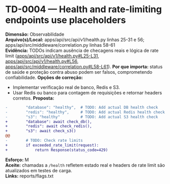 # TD-0004 — Health and rate-limiting endpoints use placeholders
**Dimensão:** Observabilidade  
**Arquivo(s)/Local:** apps/api/src/api/v1/health.py linhas 25-31 e 56; apps/api/src/middleware/correlation.py linhas 58-61  
**Evidência:** TODOs indicam ausência de checagens reais e lógica de rate limit ([apps/api/src/api/v1/health.py#L25-L31](../../../../apps/api/src/api/v1/health.py#L25-L31), [apps/api/src/api/v1/health.py#L56](../../../../apps/api/src/api/v1/health.py#L56), [apps/api/src/middleware/correlation.py#L58-L61](../../../../apps/api/src/middleware/correlation.py#L58-L61)).
**Por que importa:** status de saúde e proteção contra abuso podem ser falsos, comprometendo confiabilidade.
**Opções de correção:**
- Implementar verificação real de banco, Redis e S3.
- Usar Redis ou banco para contagem de requisições e retornar headers corretos.
**Proposta:**
```diff
-        "database": "healthy",  # TODO: Add actual DB health check
-        "redis": "healthy",     # TODO: Add actual Redis health check
-        "s3": "healthy"         # TODO: Add actual S3 health check
+        "database": await check_db(),
+        "redis": await check_redis(),
+        "s3": await check_s3()
@@
-        # TODO: Check rate limits
+        if exceeded_rate_limit(request):
+            return Response(status_code=429)
```
**Esforço:** M  
**Aceite:** chamadas a `/health` refletem estado real e headers de rate limit são atualizados em testes de carga.  
**Links:** reports/flags.txt
